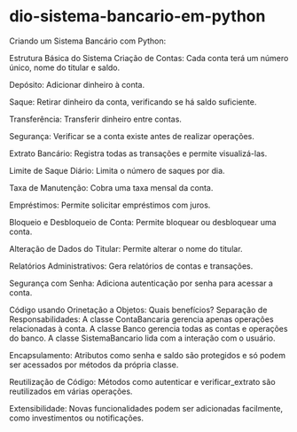 # dio-sistema-bancario-em-python
Criando um Sistema Bancário com Python:

Estrutura Básica do Sistema
Criação de Contas: Cada conta terá um número único, nome do titular e saldo.

Depósito: Adicionar dinheiro à conta.

Saque: Retirar dinheiro da conta, verificando se há saldo suficiente.

Transferência: Transferir dinheiro entre contas.

Segurança: Verificar se a conta existe antes de realizar operações.

Extrato Bancário: Registra todas as transações e permite visualizá-las.

Limite de Saque Diário: Limita o número de saques por dia.

Taxa de Manutenção: Cobra uma taxa mensal da conta.

Empréstimos: Permite solicitar empréstimos com juros.

Bloqueio e Desbloqueio de Conta: Permite bloquear ou desbloquear uma conta.

Alteração de Dados do Titular: Permite alterar o nome do titular.

Relatórios Administrativos: Gera relatórios de contas e transações.

Segurança com Senha: Adiciona autenticação por senha para acessar a conta.

Código usando Orinetação a Objetos: Quais benefícios?
Separação de Responsabilidades: 
A classe ContaBancaria gerencia apenas operações relacionadas à conta.
A classe Banco gerencia todas as contas e operações do banco.
A classe SistemaBancario lida com a interação com o usuário.

Encapsulamento:
Atributos como senha e saldo são protegidos e só podem ser acessados por métodos da própria classe.

Reutilização de Código:
Métodos como autenticar e verificar_extrato são reutilizados em várias operações.

Extensibilidade:
Novas funcionalidades podem ser adicionadas facilmente, como investimentos ou notificações.

